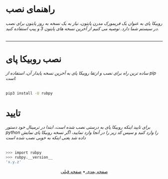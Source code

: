 # راهنمای نصب
###### روبیکا پای به عنوان یک فریمورک مدرن پایتون، نیاز به یک نسخه به روز پایتون برای نصب در سیستم شما دارد. توصیه می کنیم از آخرین نسخه های پایتون 3 و پیپ استفاده کنید.
___
# نصب روبیکا پای
###### ساده ترین راه برای نصب و ارتقا روبیکا پای به آخرین نسخه پایدار آن، استفاده از pip است:
```bash
pip3 install -U rubpy
```
# تایید
###### برای تایید اینکه روبیکا پای به درستی نصب شده است، ابتدا در ترمینال خود دستور python را وارد کنید و سپس کد زیر را در آنجا  وارد نمایید، اگر نسخه روبیکا پای نمایش داده شد یعنی اینکه به خوبی نصب شده است
```bash
>>> import rubpy
>>> rubpy.__version__
'x.y.z'
```

<p align="center">
    <a href="https://github.com/shayanheidari01/rubika/blob/master/docs/Install-Guide.md">
        صفحه بعدی
    </a>
  •
  <a href="https://github.com/shayanheidari01/rubika/blob/master/docs/Install-Guide.md">
        صفحه قبلی
    </a>
</p>
